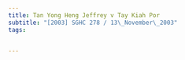 ```yaml
---
title: Tan Yong Heng Jeffrey v Tay Kiah Por 
subtitle: "[2003] SGHC 278 / 13\_November\_2003"
tags:


---
```


